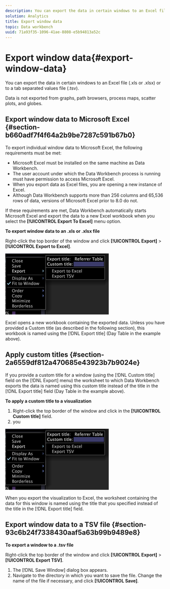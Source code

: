 ```yaml
---
description: You can export the data in certain windows to an Excel file (.xls or .xlsx) or to a tab separated values file (.tsv).
solution: Analytics
title: Export window data
topic: Data workbench
uuid: 71a93f35-1096-41ae-8808-e5b94813a52c
---
```


# Export window data{#export-window-data}

You can export the data in certain windows to an Excel file (.xls or .xlsx) or to a tab separated values file (.tsv).

Data is not exported from graphs, path browsers, process maps, scatter plots, and globes.

## Export window data to Microsoft Excel {#section-b660adf7f4f64a2b9be7287c591b67b0}

To export individual window data to Microsoft Excel, the following requirements must be met:

* Microsoft Excel must be installed on the same machine as Data Workbench. 
* The user account under which the Data Workbench process is running must have permission to access Microsoft Excel. 
* When you export data as Excel files, you are opening a new instance of Excel. 
* Although Data Workbench supports more than 256 columns and 65,536 rows of data, versions of Microsoft Excel prior to 8.0 do not.

If these requirements are met, Data Workbench automatically starts Microsoft Excel and export the data to a new Excel workbook when you select the **[!UICONTROL Export To Excel]** menu option.

**To export window data to an .xls or .xlsx file**

Right-click the top border of the window and click **[!UICONTROL Export]** > **[!UICONTROL Export to Excel]**.

![](assets/mnu_window_TitleBar_Export.png)

Excel opens a new workbook containing the exported data. Unless you have provided a Custom title (as described in the following section), this workbook is named using the [!DNL Export title] (Day Table in the example above).

## Apply custom titles {#section-2a6559df812a470685e43923b7b9024e}

If you provide a custom title for a window (using the [!DNL Custom title] field on the [!DNL Export] menu) the worksheet to which Data Workbench exports the data is named using this custom title instead of the title in the [!DNL Export title] field (Day Table in the example above).

**To apply a custom title to a visualization**

1. Right-click the top border of the window and click in the **[!UICONTROL Custom title]** field. 
1. you

![](assets/mnu_window_TitleBar_Export.png)

When you export the visualization to Excel, the worksheet containing the data for this window is named using the title that you specified instead of the title in the [!DNL Export title] field.

## Export window data to a TSV file {#section-93c6b24f7338430aaf5a63b99b9489e8}

**To export a window to a .tsv file**

Right-click the top border of the window and click **[!UICONTROL Export]** > **[!UICONTROL Export TSV]**.

1. The [!DNL Save Window] dialog box appears. 
1. Navigate to the directory in which you want to save the file. Change the name of the file if necessary, and click **[!UICONTROL Save]**.

